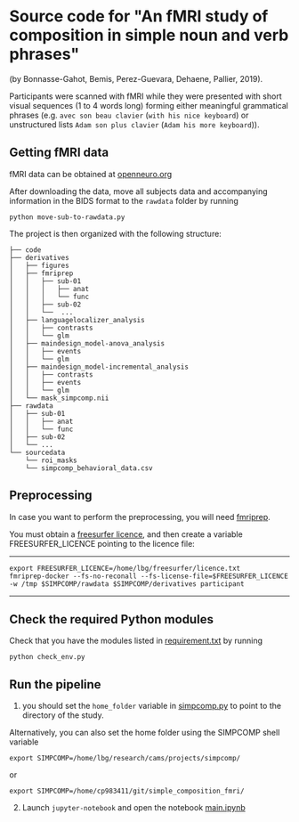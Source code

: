 # Source code for "An fMRI study of composition in simple noun and verb phrases"

(by Bonnasse-Gahot, Bemis, Perez-Guevara, Dehaene, Pallier, 2019).

Participants were scanned with fMRI while they were presented with short visual sequences (1 to 4 words long)
forming either meaningful grammatical phrases (e.g. `avec son beau clavier`
(`with his nice keyboard`) or unstructured lists `Adam son plus clavier` (`Adam
his more keyboard`)).


## Getting fMRI data

fMRI data can be obtained at [openneuro.org](https://openneuro.org/datasets/ds002905)

After downloading the data, move all subjects data and accompanying information in the BIDS format to the `rawdata` folder by running

    python move-sub-to-rawdata.py

The project is then organized with the following structure:

```
├── code
├── derivatives
│   ├── figures
│   ├── fmriprep
│   │   ├── sub-01
│   │   │   ├── anat
│   │   │   └── func
│   │   ├── sub-02
│   │   └──  ...
│   ├── languagelocalizer_analysis
│   │   ├── contrasts
│   │   └── glm
│   ├── maindesign_model-anova_analysis
│   │   ├── events
│   │   └── glm
│   ├── maindesign_model-incremental_analysis
│   │   ├── contrasts
│   │   ├── events
│   │   └── glm
│   └── mask_simpcomp.nii
├── rawdata
│   ├── sub-01
│   │   ├── anat
│   │   └── func
│   ├── sub-02
│   └── ...
└── sourcedata
    └── roi_masks
    └── simpcomp_behavioral_data.csv
```

## Preprocessing  

In case you want to perform the preprocessing, you will need [fmriprep](https://github.com/poldracklab/fmriprep).

You must obtain a [freesurfer licence](https://surfer.nmr.mgh.harvard.edu/registration.html), and then create a variable FREESURFER_LICENCE pointing to the licence file:

---

    export FREESURFER_LICENCE=/home/lbg/freesurfer/licence.txt
    fmriprep-docker --fs-no-reconall --fs-license-file=$FREESURFER_LICENCE -w /tmp $SIMPCOMP/rawdata $SIMPCOMP/derivatives participant

---


## Check the required Python modules


Check that you have the modules listed in [requirement.txt](requirement.txt) by running


    python check_env.py


## Run the pipeline


1. you should set the `home_folder` variable in [simpcomp.py](simpcomp.py) to point to the directory of the study.

Alternatively, you can also set the home folder using the SIMPCOMP shell variable

    export SIMPCOMP=/home/lbg/research/cams/projects/simpcomp/

or

    export SIMPCOMP=/home/cp983411/git/simple_composition_fmri/

2. Launch `jupyter-notebook` and open the  notebook [main.ipynb](main.ipynb)
